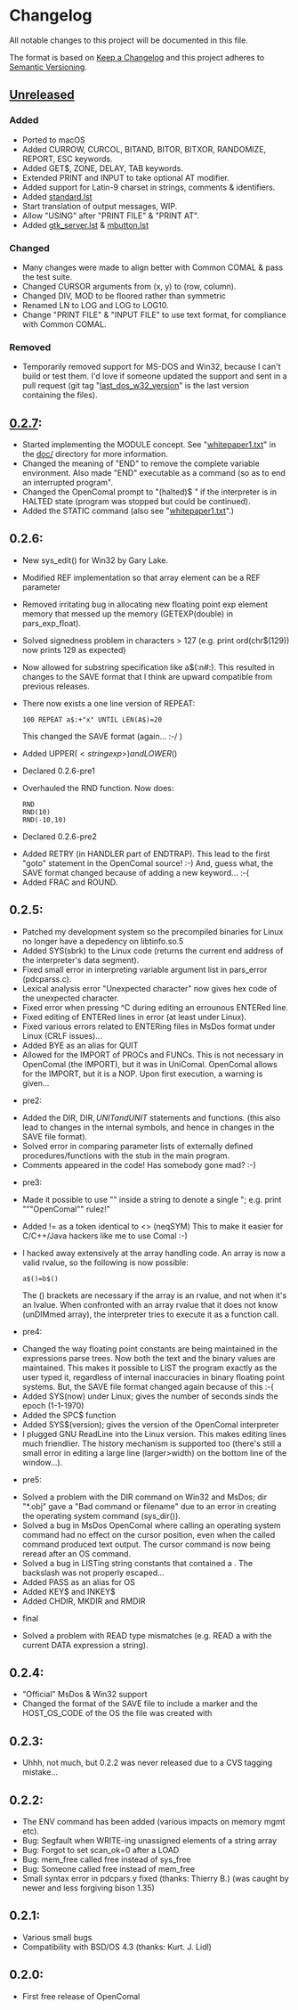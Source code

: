# Changelog
All notable changes to this project will be documented in this file.

The format is based on [Keep a Changelog](http://keepachangelog.com/en/1.0.0/)
and this project adheres to [Semantic Versioning](http://semver.org/spec/v2.0.0.html).

## [Unreleased]
### Added
- Ported to macOS
- Added CURROW, CURCOL, BITAND, BITOR, BITXOR, RANDOMIZE, REPORT, ESC
  keywords.
- Added GET$, ZONE, DELAY, TAB keywords.
- Extended PRINT and INPUT to take optional AT modifier.
- Added support for Latin-9 charset in strings, comments & identifiers.
- Added [standard.lst](../samples/examples/standard.lst)
- Start translation of output messages, WIP.
- Allow "USING" after "PRINT FILE" & "PRINT AT".
- Added [gtk_server.lst](../samples/examples/gtk_server.lst) & [mbutton.lst](../samples/examples/mbutton.lst)

### Changed
- Many changes were made to align better with Common COMAL & pass the test suite.
- Changed CURSOR arguments from (x, y) to (row, column).
- Changed DIV, MOD to be floored rather than symmetric
- Renamed LN to LOG and LOG to LOG10.
- Change "PRINT FILE" & "INPUT FILE" to use text format, for compliance with Common COMAL.

### Removed
- Temporarily removed support for MS-DOS and Win32, because I can't
  build or test them. I'd love if someone updated the support and
  sent in a pull request (git tag "[last_dos_w32_version](https://github.com/poldy/OpenCOMAL/releases/tag/last_dos_w32_version)" is the
  last version containing the files).

## [0.2.7]:
- Started implementing the MODULE concept. See "[whitepaper1.txt](whitepaper1.txt)"
  in the [doc/](.) directory for more information.
- Changed the meaning of "END" to remove the complete variable
  environment. Also made "END" executable as a command (so as to
  end an interrupted program".
- Changed the OpenComal prompt to "(halted)$ " if the
  interpreter is in HALTED state (program was stopped but could
  be continued).
- Added the STATIC command (also see "[whitepaper1.txt](whitepaper1.txt)".)

## 0.2.6:
- New sys_edit() for Win32 by Gary Lake.
- Modified REF implementation so that array element can be a REF
  parameter
- Removed irritating bug in allocating new floating point exp
  element memory that messed up the memory (GETEXP(double) in
  pars_exp_float).
- Solved signedness problem in characters > 127
  (e.g. print ord(chr$(129)) now prints 129 as expected)
- Now allowed for substring specification like
  a$(:n#:). This resulted in changes to the SAVE format that I
  think are upward compatible from previous releases.
- There now exists a one line version of REPEAT:

      100 REPEAT a$:+"x" UNTIL LEN(A$)=20

  This changed the SAVE format (again... :-/ )
- Added UPPER$(<stringexp>) and LOWER$(<stringexp>)
* Declared 0.2.6-pre1
- Overhauled the RND function. Now does:

      RND 
      RND(10)
      RND(-10,10)

* Declared 0.2.6-pre2
- Added RETRY (in HANDLER part of ENDTRAP). This lead to the
  first "goto" statement in the OpenComal source! :-)
  And, guess what, the SAVE format changed because of adding a
  new keyword...  :-(
- Added FRAC and ROUND.

## 0.2.5:
- Patched my development system so the precompiled binaries for Linux
  no longer have a depedency on libtinfo.so.5
- Added SYS(sbrk) to the Linux code (returns the current end 
  address of the interpreter's data segment).
- Fixed small error in interpreting variable argument list in
  pars_error (pdcparss.c).
- Lexical analysis error "Unexpected character" now gives hex
  code of the unexpected character.
- Fixed error when pressing ^C during editing an errounous
  ENTERed line.
- Fixed editing of ENTERed lines in error (at least under Linux).
- Fixed various errors related to ENTERing files in MsDos format
  under Linux (CRLF issues)...
- Added BYE as an alias for QUIT
- Allowed for the IMPORT of PROCs and FUNCs. This is not
  necessary in OpenComal (the IMPORT), but it was in UniComal.
  OpenComal allows for the IMPORT, but it is a NOP. Upon first
  execution, a warning is given...
* pre2:
- Added the DIR, DIR$, UNIT and UNIT$ statements and functions.
  (this also lead to changes in the internal symbols, and hence
  in changes in the SAVE file format).
- Solved error in comparing parameter lists of externally
  defined procedures/functions with the stub in the main
  program.
- Comments appeared in the code! Has somebody gone mad? :-)
* pre3:
- Made it possible to use "" inside a string to denote a single
  "; e.g. print """OpenComal"" rulez!"
- Added != as a token identical to <> (neqSYM)
  This to make it easier for C/C++/Java hackers like me to use
  Comal :-)
- I hacked away extensively at the array handling code. An array
  is now a valid rvalue, so the following is now possible:

      a$()=b$()

  The () brackets are necessary if the array is an rvalue, and
  not when it's an lvalue.
  When confronted with an array rvalue that it does not know
  (unDIMmed array), the interpreter tries to execute it as a
  function call.
* pre4:
- Changed the way floating point constants are being maintained
  in the expressions parse trees. Now both the text and the
  binary values are maintained. This makes it possible to LIST
  the program exactly as the user typed it, regardless of internal
  inaccuracies in binary floating point systems.
  But, the SAVE file format changed again because of this :-(
- Added SYS(now) under Linux; gives the number of seconds sinds 
  the epoch (1-1-1970)
- Added the SPC$ function
- Added SYS$(version); gives the version of the OpenComal 
  interpreter
- I plugged GNU ReadLine into the Linux version. This makes 
  editing lines much friendlier. The history mechanism is 
  supported too (there's still a small error in editing a large 
  line (larger>width) on the bottom line of the window...).
* pre5:
- Solved a problem with the DIR command on Win32 and MsDos; 
  dir "*.obj" gave a "Bad command or filename" due to an error
  in creating the operating system command (sys_dir()).
- Solved a bug in MsDos OpenComal where calling an operating system
  command had no effect on the cursor position, even when the
  called command produced text output. The cursor command is now 
  being reread after an OS command.
- Solved a bug in LISTing string constants that contained a \. The
  backslash was not properly escaped...
- Added PASS as an alias for OS
- Added KEY$ and INKEY$
- Added CHDIR, MKDIR and RMDIR
* final
- Solved a problem with READ type mismatches (e.g. READ a with 
  the current DATA expression a string).

## 0.2.4:
- "Official" MsDos & Win32 support
- Changed the format of the SAVE file to include a marker and
  the HOST_OS_CODE of the OS the file was created with

## 0.2.3:
- Uhhh, not much, but 0.2.2 was never released due to a CVS tagging
  mistake...

## 0.2.2:
- The ENV command has been added (various impacts on memory mgmt etc).
- Bug: Segfault when WRITE-ing unassigned elements of a string array
- Bug: Forgot to set scan_ok=0 after a LOAD
- Bug: mem_free called free instead of sys_free
- Bug: Someone called free instead of mem_free
- Small syntax error in pdcpars.y fixed (thanks: Thierry B.)
  (was caught by newer and less forgiving bison 1.35)

## 0.2.1:
- Various small bugs
- Compatibility with BSD/OS 4.3 (thanks: Kurt. J. Lidl)

## 0.2.0:
- First free release of OpenComal

[Unreleased]: https://github.com/poldy/OpenCOMAL/compare/v0.2.7-pre1...HEAD
[0.2.7]: https://github.com/poldy/OpenCOMAL/compare/v0.2.6...v0.2.7
